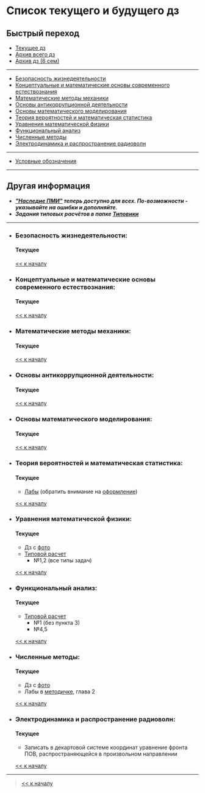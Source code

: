# Список текущего и будущего дз

## Быстрый переход

- [Текущее дз](README.md#Список-текущего-и-будущего-дз)
- [Архив всего дз](Архив_дз/Архив_дз.md)
- [Архив дз (6 сем)](Архив_дз/Дз_6_семестр.md#Список-старого-дз-за-6-семестр.)

***

- [Безопасность жизнедеятельности](#Безопасность-жизнедеятельности)
- [Концептуальные и математические основы современного естествознания](#Концептуальные-и-математические-основы-современного-естествознания)
- [Математические методы механики](#Математические-методы-механики)
- [Основы антикоррупционной деятельности](#Основы-антикоррупционной-деятельности)
- [Основы математического моделирования](#Основы-математического-моделирования)
- [Теория вероятностей и математическая статистика](#Теория-вероятностей-и-математическая-статистика)
- [Уравнения математической физики](#Уравнения-математической-физики)
- [Функциональный анализ](#Функциональный-анализ)
- [Численные методы](#Численные-методы)
- [Электродинамика и распространение радиоволн](#Электродинамика-и-распространение-радиоволн)

***
    
- [Условные обозначения](#Условные-обозначения)

***

## Другая информация

- __*["Наследие ПМИ"](https://github.com/appliedMathematicsAndComputerScience/PMI_legacy) теперь доступно для всех. По-возможности - указывайте на ошибки и дополняйте.*__
- __*Задания типовых расчётов в папке [Типовики](https://github.com/nektonick/KMBO-01-homework/tree/master/%D0%A2%D0%B8%D0%BF%D0%BE%D0%B2%D0%B8%D0%BA%D0%B8)*__

***

- ### Безопасность жизнедеятельности:
    #### Текущее


    [<< к началу](#Быстрый-переход)

- ### Концептуальные и математические основы современного естествознания:
    #### Текущее


    [<< к началу](#Быстрый-переход) 


- ### Математические методы механики:
    #### Текущее
    
    
    [<< к началу](#Быстрый-переход)
    
- ### Основы антикоррупционной деятельности:
    #### Текущее
    
      
    [<< к началу](#Быстрый-переход)

- ### Основы математического моделирования:
    #### Текущее
    
      
    [<< к началу](#Быстрый-переход)

- ### Теория вероятностей и математическая статистика:
    #### Текущее   
    - [Лабы](/Ресурсы/Документы/6сем/MS_2023_LR_1.pdf) (обратить внимание на [оформление](/Ресурсы/Документы/6сем/MS_LR_Oformlenie_2023.pdf))
    
      
    [<< к началу](#Быстрый-переход)
    
- ### Уравнения математической физики:
    #### Текущее
    - Дз с [фото](/Ресурсы/Изображения/6сем/уравнения_3.jpg)
    - [Типовой расчет](/Типовики/Матфиз/ТР_Урматфиз_2019-20.pdf)
        - №1,2 (все типы задач)
    

    [<< к началу](#Быстрый-переход)

- ### Функциональный анализ:
    #### Текущее
    - [Типовой расчет](/Типовики/Функан/FA_TRII.pdf)
        - №1 (без пункта 3)
        - №4,5
      
    [<< к началу](#Быстрый-переход)

- ### Численные методы:
    #### Текущее
    - Дз с [фото](/Ресурсы/Изображения/6сем/методы_1.jpg)
    - Лабы в [методичке](/Ресурсы/Документы/5сем/chislennye_metody_Metodichka_po_labrabam_5_7_semestry.pdf), глава 2

      
    [<< к началу](#Быстрый-переход)

- ### Электродинамика и распространение радиоволн:
    #### Текущее
    - Записать в декартовой системе координат уравнение фронта ПОВ, распространяющейся в произвольном направлении

      
    [<< к началу](#Быстрый-переход)

***

> [<< к началу](#Быстрый-переход)
